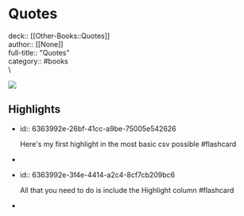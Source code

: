 # Quotes

deck:: [[Other-Books::Quotes]]\
author:: [[None]]\
full-title:: "Quotes"\
category:: #books\
\

![](http://test.com)
## Highlights
- id:: 6363992e-26bf-41cc-a9be-75005e542626
  
  Here's my first highlight in the most basic csv possible #flashcard
-
- id:: 6363992e-3f4e-4414-a2c4-8cf7cb209bc6
  
  All that you need to do is include the Highlight column #flashcard
-